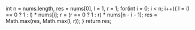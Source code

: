 int n = nums.length, res = nums[0], l = 1, r = 1;
for(int i = 0; i < n; i++){
l = (l == 0 ? 1 : l) * nums[i];
r = (r == 0 ? 1 : r) * nums[n - i - 1];
res = Math.max(res, Math.max(l, r));
}
return res;